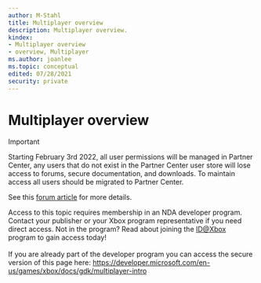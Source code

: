 ```yaml
---
author: M-Stahl
title: Multiplayer overview
description: Multiplayer overview.
kindex:
- Multiplayer overview
- overview, Multiplayer
ms.author: joanlee
ms.topic: conceptual
edited: 07/28/2021
security: private
---
```


# Multiplayer overview
> [!IMPORTANT]
> Starting February 3rd 2022, all user permissions will be managed in Partner Center, any users that do not exist in the Partner Center user store will lose access to forums, secure documentation, and downloads. To maintain access all users should be migrated to Partner Center. <p></p>See this <a href="https://forums.xboxlive.com/articles/132187/breaking-change-user-access-for-forums-secure-docu.html">forum article</a> for more details.  

 Access to this topic requires membership in an NDA developer program. Contact your publisher or your Xbox program representative if you need direct access. Not in the program? Read about joining the <a href="https://www.xbox.com/Developers/id">ID@Xbox</a> program to gain access today!  <br/><br/>If you are already part of the developer program you can access the secure version of this page here: <a target="_blank" href="https://developer.microsoft.com/en-us/games/xbox/docs/gdk/multiplayer-intro">https://developer.microsoft.com/en-us/games/xbox/docs/gdk/multiplayer-intro</a>